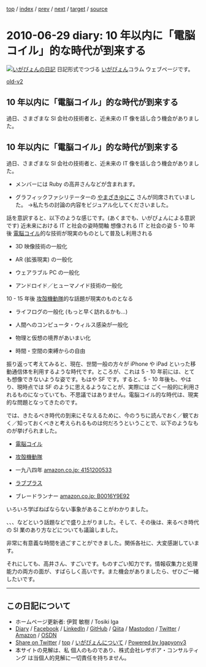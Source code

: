 [top](../index.html) 
 / [index](index.html) 
 / [prev](ig100623.html) 
 / [next](ig100630.html) 
 / [target](https://www.igapyon.jp/igapyon/diary/2010/ig100629.html) 
 / [source](https://github.com/igapyon/diary/blob/master/2010/ig100629.src.md) 

2010-06-29 diary: 10 年以内に「電脳コイル」的な時代が到来する
=====================================================================================================
[![いがぴょんの日記](https://www.igapyon.jp/igapyon/diary/images/iga200306s.jpg "いがぴょん")](https://www.igapyon.jp/igapyon/diary/memo/memoigapyon.html) 日記形式でつづる [いがぴょん](https://www.igapyon.jp/igapyon/diary/memo/memoigapyon.html)コラム ウェブページです。

[old-v2](ig100629-orig.html)

## 10 年以内に「電脳コイル」的な時代が到来する

過日、さまざまな SI 会社の技術者と、近未来の IT 像を話し合う機会がありました。


## 10 年以内に「電脳コイル」的な時代が到来する

過日、さまざまな SI 会社の技術者と、近未来の IT 像を話し合う機会がありました。

* メンバーには Ruby の高井さんなどが含まれます。
  
* グラフィックファシリテーターの [やまざきゆにこ](http://www.graphic-facilitation.jp/cp-bin/blog/) さんが同席されていました。
  →私たちの討論の内容をビジュアル化してくださいました。

話を意訳すると、以下のような感じです。(あくまでも、いがぴょんによる意訳です)
近未来における IT と社会の姿時間軸
想像される IT と社会の姿
5 - 10 年後
[電脳コイル](http://www.tokuma.co.jp/coil/)的な技術が現実のものとして普及し利用される
      
* 3D 映像技術の一般化
        
* AR (拡張現実) の一般化
        
* ウェアラブル PC の一般化
        
* アンドロイド／ヒューマノイド技術の一般化
      

      
10 - 15 年後
[攻殻機動隊](http://www.kokaku-s.com/)的な話題が現実のものとなる
      
* ライフログの一般化 (もっと早く訪れるかも…)
        
* 人間へのコンピュータ・ウィルス感染が一般化
        
* 物理と仮想の境界があいまい化
        
* 時間・空間の束縛からの自由
      

      

振り返って考えてみると、現在、世間一般の方々が iPhone や iPad といった移動通信体を利用するような時代です。ところが、これは 5 - 10 年前には、とても想像できないような姿です。もはや SF です。すると、5 - 10 年後も、やはり、現時点では SF のように思えるようなことが、実際には ごく一般的に利用されるものになっていても、不思議ではありません。電脳コイル的な時代は、現実的な問題となってきたのです。

では、きたるべき時代の到来にそなえるために、今のうちに読んでおく／観ておく／知っておくべきと考えられるものは何だろうということで、以下のようなものが挙げられました。

* [電脳コイル](http://www.tokuma.co.jp/coil/)
  
* [攻殻機動隊](http://www.kokaku-s.com/)
  
* 一九八四年
  [amazon.co.jp: 4151200533](http://www.amazon.co.jp/exec/obidos/ASIN/4151200533/igapyondiary-22)
  
* [ラブプラス](http://www.konami.jp/products/loveplus/)
  
* ブレードランナー
  [amazon.co.jp: B0016Y9E92](http://www.amazon.co.jp/exec/obidos/ASIN/B0016Y9E92/igapyondiary-22)

いろいろ学ばねばならない事象があることがわかりました。

、、、などという話題などで盛り上がりました。そして、その後は、来るべき時代の SI 業のあり方などについても議論しました。

非常に有意義な時間を過ごすことができました。関係各社に、大変感謝しています。

それにしても、高井さん、すごいです。ものすごい知力です。情報収集力と処理能力の両方の面が、すばらしく高いです。また機会がありましたら、ぜひご一緒したいです。


----------------------------------------------------------------------------------------------------

## この日記について

* ホームページ更新者: 伊賀 敏樹 / Tosiki Iga
* [Diary](https://www.igapyon.jp/igapyon/diary/) / [Facebook](https://www.facebook.com/igapyon) / [LinkedIn](https://www.linkedin.com/in/toshikiiga) / [GitHub](https://github.com/igapyon) / [Qiita](https://qiita.com/igapyon) / [Mastodon](https://social.vivaldi.net/@igapyon) / [Twitter](https://twitter.com/ToshikiIga) / [Amazon](https://www.amazon.co.jp/%E4%BC%8A%E8%B3%80-%E6%95%8F%E6%A8%B9/e/B004LTQWCQ) / [OSDN](https://ja.osdn.net/users/iga/)
* [Share on Twitter](https://twitter.com/intent/tweet?hashtags=igapyon%2Cdiary%2C%E3%81%84%E3%81%8C%E3%81%B4%E3%82%87%E3%82%93&text=10+%E5%B9%B4%E4%BB%A5%E5%86%85%E3%81%AB%E3%80%8C%E9%9B%BB%E8%84%B3%E3%82%B3%E3%82%A4%E3%83%AB%E3%80%8D%E7%9A%84%E3%81%AA%E6%99%82%E4%BB%A3%E3%81%8C%E5%88%B0%E6%9D%A5%E3%81%99%E3%82%8B&url=https%3A%2F%2Fwww.igapyon.jp%2Figapyon%2Fdiary%2F2010%2Fig100629.html) / [top](../index.html) / [いがぴょんについて](https://www.igapyon.jp/igapyon/diary/memo/memoigapyon.html) / [Powered by Igapyonv3](https://github.com/igapyon/igapyonv3)
* 本サイトの見解は、私 個人のものであり、株式会社レザボア・コンサルティング は当個人的見解に一切責任を持ちません。 
